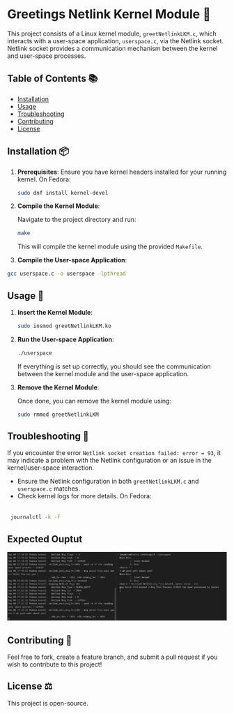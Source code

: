 # Greetings Netlink Kernel Module 🚀

This project consists of a Linux kernel module, `greetNetlinkLKM.c`, which interacts with a user-space application, `userspace.c`, via the Netlink socket. Netlink socket provides a communication mechanism between the kernel and user-space processes.

## Table of Contents 📚

- [Installation](#installation)
- [Usage](#usage)
- [Troubleshooting](#troubleshooting)
- [Contributing](#contributing)
- [License](#license)

## Installation 📦

1. **Prerequisites**: Ensure you have kernel headers installed for your running kernel. On Fedora:

   ```bash
   sudo dnf install kernel-devel
   ```

2. **Compile the Kernel Module**:

   Navigate to the project directory and run:

   ```bash
   make
   ```

   This will compile the kernel module using the provided `Makefile`.

3. **Compile the User-space Application**:

```bash
gcc userspace.c -o userspace -lpthread
```

## Usage 🚀

1. **Insert the Kernel Module**:

   ```bash
   sudo insmod greetNetlinkLKM.ko
   ```

2. **Run the User-space Application**:

   ```bash
   ./userspace
   ```

   If everything is set up correctly, you should see the communication between the kernel module and the user-space application.

3. **Remove the Kernel Module**:

   Once done, you can remove the kernel module using:

   ```bash
   sudo rmmod greetNetlinkLKM
   ```

## Troubleshooting 🔧

If you encounter the error `Netlink socket creation failed: error = 93`, it may indicate a problem with the Netlink configuration or an issue in the kernel/user-space interaction. 

- Ensure the Netlink configuration in both `greetNetlinkLKM.c` and `userspace.c` matches.
- Check kernel logs for more details. On Fedora:

```bash

 journalctl -k -f

```

## Expected Ouptut

![](https://github.com/ANSANJAY/NetlinkGreetingExchange/blob/main/pkg/Screenshot%20from%202023-09-09%2017-21-41.png)


## Contributing 🤝

Feel free to fork, create a feature branch, and submit a pull request if you wish to contribute to this project!

## License ⚖️

This project is open-source.
